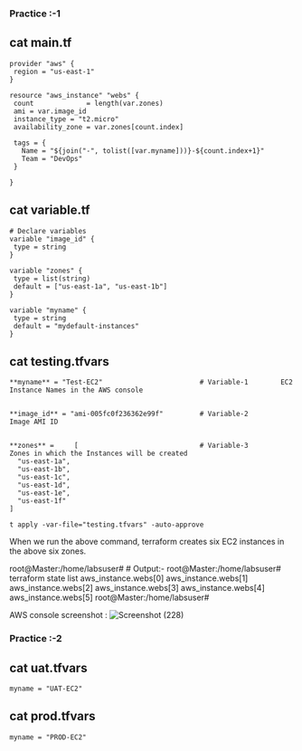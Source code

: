 ### Practice :-1

## cat main.tf 

 ```
 provider "aws" {
  region = "us-east-1"
}

resource "aws_instance" "webs" {
  count             = length(var.zones)
  ami = var.image_id
  instance_type = "t2.micro"
  availability_zone = var.zones[count.index]

  tags = {
    Name = "${join("-", tolist([var.myname]))}-${count.index+1}"
    Team = "DevOps"
  }

}
```


 ## cat variable.tf 
 
 ```
# Declare variables
variable "image_id" {
  type = string
}

variable "zones" { 
  type = list(string)
  default = ["us-east-1a", "us-east-1b"]
}

variable "myname" {
  type = string
  default = "mydefault-instances"
}
```


##  cat testing.tfvars

```
**myname** = "Test-EC2"                        # Variable-1        EC2 Instance Names in the AWS console  


**image_id** = "ami-005fc0f236362e99f"         # Variable-2        Image AMI ID 


**zones** =     [                              # Variable-3        Zones in which the Instances will be created
  "us-east-1a",
  "us-east-1b",
  "us-east-1c",
  "us-east-1d",
  "us-east-1e",
  "us-east-1f"
]
```


```
t apply -var-file="testing.tfvars" -auto-approve
```

When we run the above command, terraform creates six EC2 instances in the above six zones.


root@Master:/home/labsuser# # Output:-
root@Master:/home/labsuser# terraform state list
aws_instance.webs[0]
aws_instance.webs[1]
aws_instance.webs[2]
aws_instance.webs[3]
aws_instance.webs[4]
aws_instance.webs[5]
root@Master:/home/labsuser#


AWS console screenshot : ![Screenshot (228)](https://github.com/user-attachments/assets/9160e2a1-777d-44db-9caa-32386e61a1ec)




### Practice :-2

## cat uat.tfvars

```
myname = "UAT-EC2"
```

## cat prod.tfvars

```
myname = "PROD-EC2"
```



